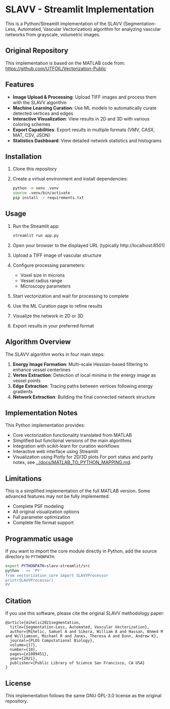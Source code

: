 # SLAVV - Streamlit Implementation

This is a Python/Streamlit implementation of the SLAVV (Segmentation-Less, Automated, Vascular Vectorization) algorithm for analyzing vascular networks from grayscale, volumetric images.

## Original Repository

This implementation is based on the MATLAB code from:
https://github.com/UTFOIL/Vectorization-Public

## Features

- **Image Upload & Processing**: Upload TIFF images and process them with the SLAVV algorithm
- **Machine Learning Curation**: Use ML models to automatically curate detected vertices and edges
- **Interactive Visualization**: View results in 2D and 3D with various coloring schemes
- **Export Capabilities**: Export results in multiple formats (VMV, CASX, MAT, CSV, JSON)
- **Statistics Dashboard**: View detailed network statistics and histograms

## Installation

1. Clone this repository

2. Create a virtual environment and install dependencies:
   ```bash
   python -m venv .venv
   source .venv/bin/activate
   pip install -r requirements.txt
   ```
## Usage

1. Run the Streamlit app:
   ```bash
   streamlit run app.py
   ```

2. Open your browser to the displayed URL (typically http://localhost:8501)

3. Upload a TIFF image of vascular structure

4. Configure processing parameters:
   - Voxel size in microns
   - Vessel radius range
   - Microscopy parameters

5. Start vectorization and wait for processing to complete

6. Use the ML Curation page to refine results

7. Visualize the network in 2D or 3D

8. Export results in your preferred format

## Algorithm Overview

The SLAVV algorithm works in four main steps:

1. **Energy Image Formation**: Multi-scale Hessian-based filtering to enhance vessel centerlines
2. **Vertex Extraction**: Detection of local minima in the energy image as vessel points
3. **Edge Extraction**: Tracing paths between vertices following energy gradients
4. **Network Extraction**: Building the final connected network structure

## Implementation Notes

This Python implementation provides:

- Core vectorization functionality translated from MATLAB
- Simplified but functional versions of the main algorithms
- Integration with scikit-learn for curation workflows
- Interactive web interface using Streamlit
- Visualization using Plotly for 2D/3D plots
For port status and parity notes, see [../docs/MATLAB_TO_PYTHON_MAPPING.md](../docs/MATLAB_TO_PYTHON_MAPPING.md).

## Limitations

This is a simplified implementation of the full MATLAB version. Some advanced features may not be fully implemented:

- Complete PSF modeling
- All original visualization options
- Full parameter optimization
- Complete file format support

## Programmatic usage

If you want to import the core module directly in Python, add the source directory to `PYTHONPATH`:

```bash
export PYTHONPATH=slavv-streamlit/src
python - << 'PY'
from vectorization_core import SLAVVProcessor
print(SLAVVProcessor)
PY
```

## Citation

If you use this software, please cite the original SLAVV methodology paper:

```
@article{mihelic2021segmentation,
  title={Segmentation-Less, Automated, Vascular Vectorization},
  author={Mihelic, Samuel A and Sikora, William A and Hassan, Ahmed M and Williamson, Michael R and Jones, Theresa A and Dunn, Andrew K},
  journal={PLOS Computational Biology},
  volume={17},
  number={10},
  pages={e1009451},
  year={2021},
  publisher={Public Library of Science San Francisco, CA USA}
}
```

## License

This implementation follows the same GNU GPL-3.0 license as the original repository.

